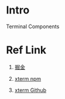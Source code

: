 # Intro

Terminal Components

# Ref Link

1. [掘金](https://juejin.cn/post/6844903936458162189)

2. [xterm npm](https://www.npmjs.com/package/xterm)

3. [xterm Github](https://github.com/xtermjs/xterm.js)

